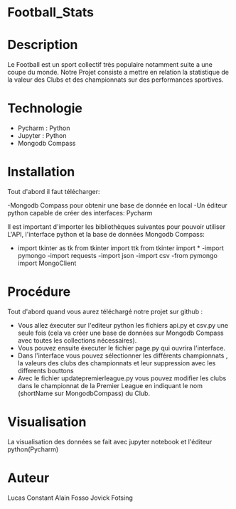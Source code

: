 # Football_Stats



# Description 

Le Football est un sport collectif très populaire notamment suite a une coupe du monde.
Notre Projet consiste a mettre en relation la statistique de la valeur des Clubs et des championnats sur des performances sportives.


# Technologie

- Pycharm : Python
- Jupyter : Python
- Mongodb Compass

# Installation
Tout d'abord il faut télécharger:

-Mongodb Compass pour obtenir une base de donnée en local
-Un éditeur python capable de créer des interfaces: Pycharm

Il est important d'importer les bibliothèques suivantes pour pouvoir utiliser L'API, l'interface python et la base de données Mongodb Compass:

- import tkinter as tk
  from tkinter import ttk
  from tkinter import *
-import pymongo
-import requests
-import json
-import csv
-from pymongo import MongoClient

# Procédure

Tout d'abord quand vous aurez téléchargé notre projet sur github :
- Vous allez éxecuter sur l'editeur python les fichiers api.py et csv.py une seule fois (cela va créer une base de données sur Mongodb Compass avec toutes les collections nécessaires).   
- Vous pouvez ensuite éxecuter le fichier page.py qui ouvrira l'interface.
- Dans l'interface vous pouvez sélectionner les différents championnats , la valeurs des clubs des championnats et leur suppression avec les differents bouttons
- Avec le fichier updatepremierleague.py vous pouvez modifier les clubs dans le championnat de la Premier League en indiquant le nom (shortName sur MongodbCompass) du Club.

# Visualisation

La visualisation des données se fait avec jupyter notebook et l'éditeur python(Pycharm)

# Auteur

Lucas Constant
Alain Fosso
Jovick Fotsing




